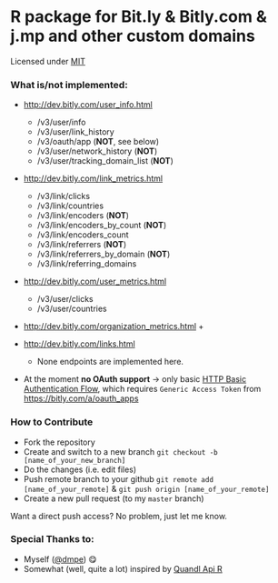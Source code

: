 R package for Bit.ly & Bitly.com & j.mp and other custom domains
============
Licensed under [MIT](http://en.wikipedia.org/wiki/MIT_License)

### What is/not implemented:

- <http://dev.bitly.com/user_info.html>
    + /v3/user/info
    + /v3/user/link_history
    + /v3/oauth/app (**NOT**, see below)
    + /v3/user/network_history (**NOT**)
    + /v3/user/tracking_domain_list (**NOT**)
    
- <http://dev.bitly.com/link_metrics.html>
    + /v3/link/clicks
    + /v3/link/countries
    + /v3/link/encoders (**NOT**)
    + /v3/link/encoders_by_count (**NOT**)
    + /v3/link/encoders_count
    + /v3/link/referrers (**NOT**)
    + /v3/link/referrers_by_domain (**NOT**)
    + /v3/link/referring_domains
    
- <http://dev.bitly.com/user_metrics.html>
    + /v3/user/clicks
    + /v3/user/countries
    
- <http://dev.bitly.com/organization_metrics.html>
    +
    
- <http://dev.bitly.com/links.html>
    + None endpoints are implemented here. 
    
- At the moment **no OAuth support** -> only basic [HTTP Basic Authentication Flow](http://dev.bitly.com/authentication.html#basicauth), which requires `Generic Access Token` from <https://bitly.com/a/oauth_apps>


### How to Contribute

- Fork the repository
- Create and switch to a new branch `git checkout -b [name_of_your_new_branch]`
- Do the changes (i.e. edit files)
- Push remote branch to your github `git remote add [name_of_your_remote]` & `git push origin [name_of_your_remote]`
- Create a new pull request (to my `master` branch)

Want a direct push access? No problem, just let me know.

### Special Thanks to:

- Myself ([@dmpe](https://www.github.com/dmpe)) :yum:
- Somewhat (well, quite a lot) inspired by [Quandl Api R](https://github.com/quandl/R-package/)









